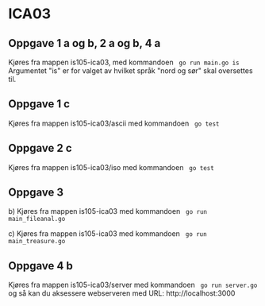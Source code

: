 # ICA03

## Oppgave 1 a og b, 2 a og b, 4 a
Kjøres fra mappen is105-ica03, med kommandoen ` go run main.go is` Argumentet "is" er for valget av hvilket språk "nord og sør" skal oversettes til.

## Oppgave 1 c
Kjøres fra mappen is105-ica03/ascii med kommandoen ` go test`

## Oppgave 2 c
Kjøres fra mappen is105-ica03/iso med kommandoen ` go test`

## Oppgave 3
b) Kjøres fra mappen is105-ica03 med kommandoen ` go run main_fileanal.go`

c) Kjøres fra mappen is105-ica03 med kommandoen ` go run main_treasure.go`

## Oppgave 4 b
Kjøres fra mappen is105-ica03/server med kommandoen ` go run server.go` og så kan du aksessere webserveren med URL: http://localhost:3000